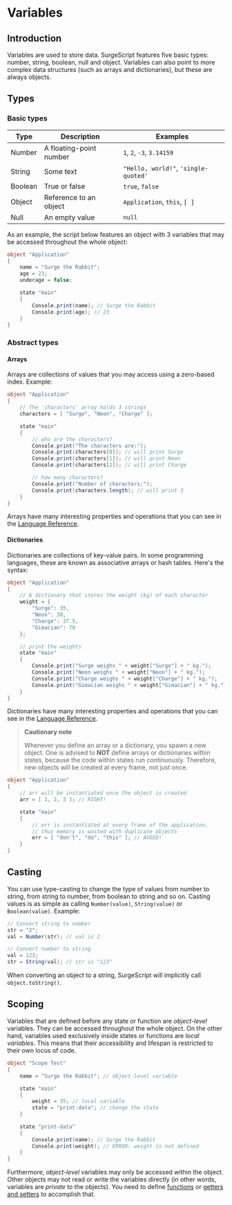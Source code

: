 Variables
=========

Introduction
------------

Variables are used to store data. SurgeScript features five basic types: number, string, boolean, null and object. Variables can also point to more complex data structures (such as arrays and dictionaries), but these are always objects.

Types
-----

### Basic types

Type|Description|Examples
----|-----------|-------
Number|A floating-point number|`1`, `2`, `-3`, `3.14159`
String|Some text|`"Hello, world!"`, `'single-quoted'`
Boolean|True or false|`true`, `false`
Object|Reference to an object|`Application`, `this`, `[ ]`
Null|An empty value|`null`

As an example, the script below features an object with 3 variables that may be accessed throughout the whole object:

```cs
object "Application"
{
    name = "Surge the Rabbit";
    age = 23;
    underage = false;

    state "main"
    {
        Console.print(name); // Surge the Rabbit
        Console.print(age); // 23
    }
}
```

### Abstract types

#### Arrays

Arrays are collections of values that you may access using a zero-based index. Example:

```cs
object "Application"
{
    // The 'characters' array holds 3 strings
    characters = [ "Surge", "Neon", "Charge" ];

    state "main"
    {
        // who are the characters?
        Console.print("The characters are:");
        Console.print(characters[0]); // will print Surge
        Console.print(characters[1]); // will print Neon
        Console.print(characters[2]); // will print Charge

        // how many characters?
        Console.print("Number of characters:");
        Console.print(characters.length); // will print 3
    }
}
```

Arrays have many interesting properties and operations that you can see in the [Language Reference](/reference/array).

#### Dictionaries

Dictionaries are collections of key-value pairs. In some programming languages, these are known as associative arrays or hash tables. Here's the syntax:

```cs
object "Application"
{
    // A dictionary that stores the weight (kg) of each character
    weight = {
        "Surge": 35,
        "Neon": 30,
        "Charge": 37.5,
        "Gimacian": 70
    };

    // print the weights
    state "main"
    {
        Console.print("Surge weighs " + weight["Surge"] + " kg.");
        Console.print("Neon weighs " + weight["Neon"] + " kg.");
        Console.print("Charge weighs " + weight["Charge"] + " kg.");
        Console.print("Gimacian weighs " + weight["Gimacian"] + " kg.");
    }
}
```

Dictionaries have many interesting properties and operations that you can see in the [Language Reference](/reference/dictionary).

> **Cautionary note**
> 
> Whenever you define an array or a dictionary, you spawn a new object. One is advised to **NOT** define arrays or dictionaries within states, because the code within states run continuously. Therefore, new objects will be created at every frame, not just once.

```cs
object "Application"
{
    // arr will be instantiated once the object is created
    arr = [ 1, 2, 3 ]; // RIGHT!

    state "main"
    {
        // err is instantiated at every frame of the application,
        // thus memory is wasted with duplicate objects
        err = [ "don't", "do", "this" ]; // AVOID!
    }
}
```

Casting
-------

You can use type-casting to change the type of values from number to string, from string to number, from boolean to string and so on. Casting values is as simple as calling `Number(value)`, `String(value)` or `Boolean(value)`. Example:

```cs
// Convert string to number
str = "2";
val = Number(str); // val is 2

// Convert number to string
val = 123;
str = String(val); // str is "123"
```

When converting an object to a string, SurgeScript will implicitly call `object.toString()`.

Scoping
-------
Variables that are defined before any state or function are *object-level* variables. They can be accessed throughout the whole object. On the other hand, variables used exclusively inside states or functions are *local variables*. This means that their accessibility and lifespan is restricted to their own locus of code.

```cs
object "Scope Test"
{
    name = "Surge the Rabbit"; // object-level variable

    state "main"
    {
        weight = 35; // local variable
        state = "print-data"; // change the state
    }

    state "print-data"
    {
        Console.print(name); // Surge the Rabbit
        Console.print(weight); // ERROR: weight is not defined
    }
}
```

Furthermore, *object-level* variables may only be accessed within the object. Other objects may not read or write the variables directly (in other words, variables are *private* to the objects). You need to define [functions](/tutorials/functions) or [getters and setters](/tutorials/properties) to accomplish that.
